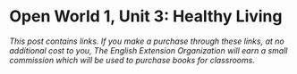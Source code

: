 # Open World 1, Unit 3: Healthy Living

*This post contains links. If you make a purchase through these links, at no additional cost to you, The English Extension Organization will earn a small commission which will be used to purchase books for classrooms.* 
<!--stackedit_data:
eyJoaXN0b3J5IjpbMTM0Njg3MTIwMl19
-->